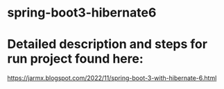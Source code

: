 ﻿# spring-boot3-hibernate6

# Detailed description and steps for run project found here: 
https://jarmx.blogspot.com/2022/11/spring-boot-3-with-hibernate-6.html
